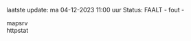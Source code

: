 laatste update: 
ma 04-12-2023 11:00   uur 
Status: FAALT - fout - 
<div class="service R">mapsrv</div><div class="service G">httpstat</div>
